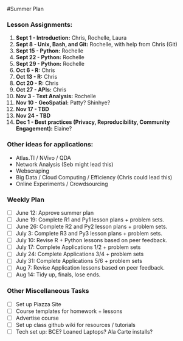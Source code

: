 #Summer Plan

### Lesson Assignments:

1. **Sept 1 - Introduction:** Chris, Rochelle, Laura
2. **Sept 8 - Unix, Bash, and Git:** Rochelle, with help from Chris (Git)
3. **Sept 15 - Python:** Rochelle
4. **Sept 22 - Python:** Rochelle
5. **Sept 29 - Python:** Rochelle
6. **Oct 6 - R:** Chris
7. **Oct 13 - R:** Chris
8. **Oct 20 - R:** Chris
9. **Oct 27 - APIs:** Chris
10. **Nov 3 - Text Analysis:** Rochelle
11. **Nov 10 - GeoSpatial:** Patty? Shinhye?
12. **Nov 17 - TBD**
13. **Nov 24 - TBD**
14. **Dec 1 - Best practices (Privacy, Reproducibility, Community Engagement):** Elaine?

### Other ideas for applications:

- Atlas.TI / NVivo / QDA
- Network Analysis (Seb might lead this)
- Webscraping
- Big Data / Cloud Computing / Efficiency (Chris could lead this)
- Online Experiments / Crowdsourcing

### Weekly Plan

- [ ] June 12: Approve summer plan
- [ ] June 19: Complete R1 and Py1 lesson plans + problem sets.
- [ ] June 26: Complete R2 and Py2 lesson plans + problem sets.
- [ ] July 3: Complete R3 and Py3 lesson plans + problem sets.
- [ ] July 10: Revise R + Python lessons based on peer feedback.
- [ ] July 17: Complete Applications 1/2 + problem sets
- [ ] July 24: Complete Applications 3/4 + problem sets
- [ ] July 31: Complete Applications 5/6 + problem sets
- [ ] Aug 7: Revise Application lessons based on peer feedback.
- [ ] Aug 14: Tidy up, finals, lose ends.

### Other Miscellaneous Tasks

- [ ] Set up Piazza Site
- [ ] Course templates for homework + lessons
- [ ] Advertise course
- [ ] Set up class github wiki for resources / tutorials
- [ ] Tech set up: BCE? Loaned Laptops? Ala Carte installs?
